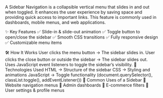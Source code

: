 A Sidebar Navigation is a collapsible vertical menu that slides in and out when toggled. It enhances the user experience by saving space and providing quick access to important links. This feature is commonly used in dashboards, mobile menus, and web applications.

✨ Key Features
✅ Slide-in & slide-out animation
✅ Toggle button to open/close the sidebar
✅ Smooth CSS transitions
✅ Fully responsive design
✅ Customizable menu items

🛠️ How It Works
User clicks the menu button → The sidebar slides in.
User clicks the close button or outside the sidebar → The sidebar slides out.
Uses JavaScript event listeners to toggle the sidebar’s visibility.
🎯 Technologies Used
HTML → Structure of the sidebar
CSS → Styling and animations
JavaScript → Toggle functionality (document.querySelector(), classList.toggle(), addEventListener())
📌 Common Uses of a Sidebar
🔹 Website navigation menus
🔹 Admin dashboards
🔹 E-commerce filters
🔹 User settings & profile menus
